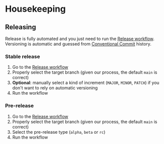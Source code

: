 # Housekeeping

## Releasing

Release is fully automated and you just need to run the [Release workflow](https://github.com/LedgerHQ/test-project/actions/workflows/release.yml).
Versioning is automatic and guessed from [Conventional Commit](https://www.conventionalcommits.org/en/v1.0.0/) history.

### Stable release

1. Go to the [Release workflow](https://github.com/LedgerHQ/test-project/actions/workflows/release.yml)
2. Properly select the target branch (given our process, the default `main` is correct)
3. **Optional**: manually select a kind of increment (`MAJOR`, `MINOR`, `PATCH`) if you don't want to rely on automatic versioning
4. Run the workflow

### Pre-release

1. Go to the [Release workflow](https://github.com/LedgerHQ/test-project/actions/workflows/release.yml)
2. Properly select the target branch (given our process, the default `main` is correct)
3. Select the pre-release type (`alpha`, `beta` or `rc`)
4. Run the workflow
